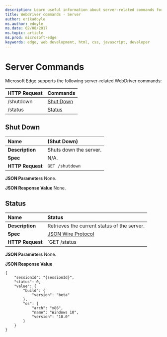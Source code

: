 ---description: Learn useful information about server-related commands for the WebDriver API.
title: Webdriver commands - Server
author: erikadoyle
ms.author: edoyle
ms.date: 02/08/2017
ms.topic: article
ms.prod: microsoft-edge
keywords: edge, web development, html, css, javascript, developer
---# Server CommandsMicrosoft Edge supports the following server-related WebDriver commands:| HTTP Request | Commands || ------------ | -------- || /shutdown| [Shut Down](#shut-down)|| /status| [Status](#status)|## Shut Down| **Name** | (Shut Down) || :------- | :---------- || **Description** | Shuts down the server. || **Spec** | N/A. || **HTTP Request** | `GET /shutdown` |**JSON Parameters**None.**JSON Response Value**None.## Status| **Name** | Status || :------- | :---------- || **Description** | Retrieves the current status of the server. || **Spec** | [JSON Wire Protocol](https://code.google.com/p/selenium/wiki/JsonWireProtocol#/status) || **HTTP Request** | `GET /status |**JSON Parameters**None.**JSON Response Value**```{    "sessionId": "{sessionId}",    "status": 0,    "value": {        "build": {            "version": "beta"        },        "os": {            "arch": "x86",            "name": "Windows 10",            "version": "10.0"        }    }}````